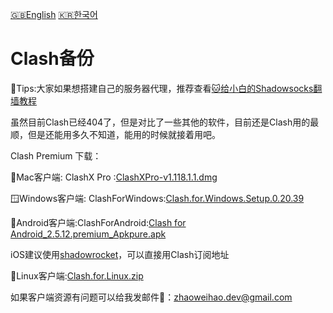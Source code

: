 [🇬🇧English](./README_en.md)
[🇰🇷한국어](./README_kr.md)

# Clash备份

🔔Tips:大家如果想搭建自己的服务器代理，推荐查看[🐱给小白的Shadowsocks翻墙教程](https://github.com/zhaoweih/Shadowsocks-Tutorial)

虽然目前Clash已经404了，但是对比了一些其他的软件，目前还是Clash用的最顺，但是还能用多久不知道，能用的时候就接着用吧。

Clash Premium
下载：

🍎Mac客户端: ClashX Pro :[ClashXPro-v1.118.1.1.dmg](https://github.com/zhaoweih/Clash-Copy/raw/main/ClashXPro-v1.118.1.1.dmg)

🪟Windows客户端: ClashForWindows:[Clash.for.Windows.Setup.0.20.39](https://github.com/zhaoweih/Clash-Copy/raw/main/Clash.for.Windows.Setup.0.20.39.exe)

🤖Android客户端:ClashForAndroid:[Clash for Android_2.5.12.premium_Apkpure.apk](https://github.com/zhaoweih/Clash-Copy/raw/main/Clash%20for%20Android_2.5.12.premium_Apkpure.apk)

iOS建议使用[shadowrocket](https://apps.apple.com/us/app/shadowrocket/id932747118)，可以直接用Clash订阅地址

🐧Linux客户端:[Clash.for.Linux.zip](https://github.com/zhaoweih/Clash-Copy/raw/main/Clash.for.Linux.zip)


如果客户端资源有问题可以给我发邮件📮：zhaoweihao.dev@gmail.com

